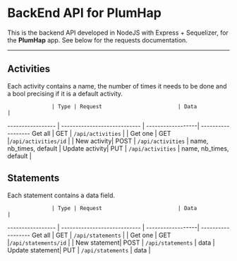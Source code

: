 BackEnd API for PlumHap
===================

This is the backend API developed in NodeJS with Express + Sequelizer, for the **PlumHap** app. See below for the requests documentation.

----------

Activities
-------------
Each activity contains a name, the number of times it needs to be done and a bool precising if it is a default activity.

                  | Type | Request                        | Data              |
 ----------------- | ----------------------------   | ------------------| ------------------
 Get all 		   | GET | `/api/activities`          |                   |
 Get one 		   | GET |`/api/activities/id`       |                   |
 New activity| POST | `/api/activities`         | name, nb_times, default |
 Update activity| PUT | `/api/activities`         | name, nb_times, default |


Statements
-------------
Each statement contains a data field.

                  | Type | Request                        | Data              |
 ----------------- | ----------------------------   | ------------------| ------------------
 Get all 		   | GET | `/api/statements`          |                   |
 Get one 		   | GET |`/api/statements/id`       |                   |
 New statement| POST | `/api/statements`         | data |
 Update statement| PUT | `/api/statements`         | data |
